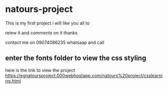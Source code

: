 # natours-project

This is my first project i will like you all to 

reiew it and comments on it thanks

contact me on 09074086235 whatsaap and call


## enter the fonts folder to view the css styling


here is the link to view the project https://egnatoursproject.000webhostapp.com/natours%20project/csslearning.html




